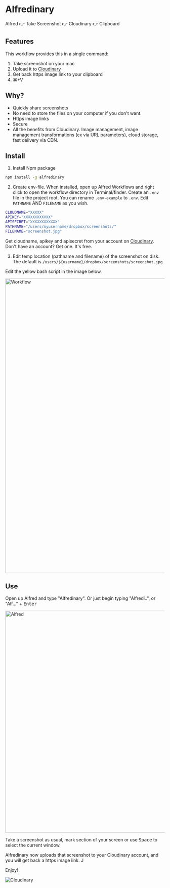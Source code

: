 # Alfredinary

Alfred 👉 Take Screenshot 👉 Cloudinary 👉 Clipboard

## Features

This workflow provides this in a single command:

1. Take screenshot on your mac
2. Upload it to [Cloudinary](https://cloudinary.com)
3. Get back https image link to your clipboard
4. ⌘+V

## Why?

+ Quickly share screenshots
+ No need to store the files on your computer if you don't want.
+ Https image links
+ Secure
+ All the benefits from Cloudinary. Image management,     image management transformations (ex via URL parameters), cloud storage, fast delivery via CDN.

## Install

1. Install Npm package

```bash
npm install -g alfredinary
```

2. Create env-file. When installed, open up Alfred Workflows and right click to open the workflow directory in Terminal/finder. Create an ``.env`` file in the project root. You can rename ``.env-example`` to ``.env``. Edit ``PATHNAME`` AND ``FILENAME`` as you wish.

```bash
CLOUDNAME="XXXXX"
APIKEY="XXXXXXXXXXXX"
APISECRET="XXXXXXXXXXXX"
PATHNAME="/users/myusername/dropbox/screenshots/"
FILENAME="screenshot.jpg"
```

Get cloudname, apikey and apisecret from your account on [Cloudinary](https://cloudinary.com). Don't have an account? Get one. It's free. 

3. Edit temp location (pathname and filename) of the screenshot on disk. The default is ``/users/${username}/dropbox/screenshots/screenshot.jpg``

Edit the yellow bash script in the image below.

<img width="931" alt="Workflow" src="https://cloud.githubusercontent.com/assets/307676/19521747/1cf6bc2e-9615-11e6-96d5-79ea022918dc.png">

## Use

Open up Alfred and type "Alfredinary". Or just begin typing "Alfredi..", or "Alf..." + <kbd>Enter</kbd>

<img width="701" alt="Alfred" src="https://cloud.githubusercontent.com/assets/307676/19521683/c3a6a33c-9614-11e6-9b4b-b537807d1135.png">

Take a screenshot as usual, mark section of your screen or use <kbd>Space</kbd> to select the current window.

Alfredinary now uploads that screenshot to your Cloudinary account, and you will get back a https image link. J

Enjoy!

![Cloudinary](https://cloud.githubusercontent.com/assets/307676/19523739/b9d18f78-961b-11e6-96ff-49bedaf8b690.jpg)

